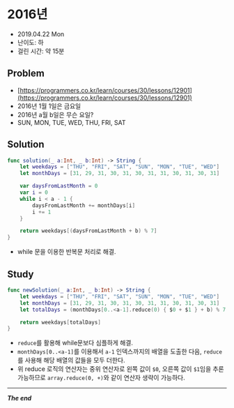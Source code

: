 # 2016년
- 2019.04.22 Mon
- 난이도: 하
- 걸린 시간: 약 15분

## Problem
- [https://programmers.co.kr/learn/courses/30/lessons/12901](https://programmers.co.kr/learn/courses/30/lessons/12901)
- 2016년 1월 1일은 금요일
- 2016년 a월 b일은 무슨 요일?
- SUN, MON, TUE, WED, THU, FRI, SAT

## Solution

```swift
func solution(_ a:Int, _ b:Int) -> String {
    let weekdays = ["THU", "FRI", "SAT", "SUN", "MON", "TUE", "WED"]
    let monthDays = [31, 29, 31, 30, 31, 30, 31, 31, 30, 31, 30, 31]

    var daysFromLastMonth = 0
    var i = 0
    while i < a - 1 {
        daysFromLastMonth += monthDays[i]
        i += 1
    }

    return weekdays[(daysFromLastMonth + b) % 7]
}
```
- while 문을 이용한 반복문 처리로 해결.

## Study
```swift
func newSolution(_ a:Int, _ b:Int) -> String {
    let weekdays = ["THU", "FRI", "SAT", "SUN", "MON", "TUE", "WED"]
    let monthDays = [31, 29, 31, 30, 31, 30, 31, 31, 30, 31, 30, 31]
    let totalDays = (monthDays[0..<a-1].reduce(0) { $0 + $1 } + b) % 7

    return weekdays[totalDays]
}
```
- `reduce`를 활용해 while문보다 심플하게 해결.
- `monthDays[0..<a-1]`를 이용해서 `a-1` 인덱스까지의 배열을 도출한 다음, `reduce`를 사용해 해당 배열의 값들을 모두 더한다.
- 위 reduce 로직의 연산자는 중위 연산자로 왼쪽 값이 `$0`, 오른쪽 값이 `$1`임을 추론 가능하므로 `array.reduce(0, +)`와 같이 연산자 생략이 가능하다.

---
***The end***